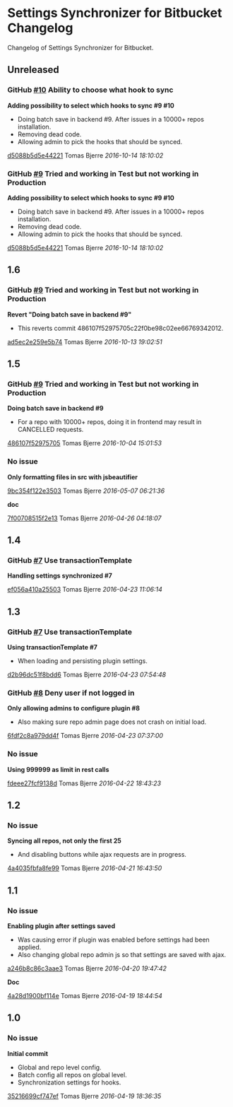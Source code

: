 # Settings Synchronizer for Bitbucket Changelog

Changelog of Settings Synchronizer for Bitbucket.

## Unreleased
### GitHub [#10](https://github.com/tomasbjerre/settings-synchronizer-for-bitbucket-plugin/issues/10) Ability to choose what hook to sync

**Adding possibility to select which hooks to sync #9 #10**

 * Doing batch save in backend #9. After issues in a 10000+ repos installation. 
 * Removing dead code. 
 * Allowing admin to pick the hooks that should be synced. 

[d5088b5d5e44221](https://github.com/tomasbjerre/settings-synchronizer-for-bitbucket-plugin/commit/d5088b5d5e44221) Tomas Bjerre *2016-10-14 18:10:02*


### GitHub [#9](https://github.com/tomasbjerre/settings-synchronizer-for-bitbucket-plugin/issues/9) Tried and working in Test but not working in Production

**Adding possibility to select which hooks to sync #9 #10**

 * Doing batch save in backend #9. After issues in a 10000+ repos installation. 
 * Removing dead code. 
 * Allowing admin to pick the hooks that should be synced. 

[d5088b5d5e44221](https://github.com/tomasbjerre/settings-synchronizer-for-bitbucket-plugin/commit/d5088b5d5e44221) Tomas Bjerre *2016-10-14 18:10:02*


## 1.6
### GitHub [#9](https://github.com/tomasbjerre/settings-synchronizer-for-bitbucket-plugin/issues/9) Tried and working in Test but not working in Production

**Revert "Doing batch save in backend #9"**

 * This reverts commit 486107f52975705c22f0be98c02ee66769342012. 

[ad5ec2e259e5b74](https://github.com/tomasbjerre/settings-synchronizer-for-bitbucket-plugin/commit/ad5ec2e259e5b74) Tomas Bjerre *2016-10-13 19:02:51*


## 1.5
### GitHub [#9](https://github.com/tomasbjerre/settings-synchronizer-for-bitbucket-plugin/issues/9) Tried and working in Test but not working in Production

**Doing batch save in backend #9**

 * For a repo with 10000+ repos, doing it in frontend may result in CANCELLED requests. 

[486107f52975705](https://github.com/tomasbjerre/settings-synchronizer-for-bitbucket-plugin/commit/486107f52975705) Tomas Bjerre *2016-10-04 15:01:53*


### No issue

**Only formatting files in src with jsbeautifier**


[9bc354f122e3503](https://github.com/tomasbjerre/settings-synchronizer-for-bitbucket-plugin/commit/9bc354f122e3503) Tomas Bjerre *2016-05-07 06:21:36*

**doc**


[7f00708515f2e13](https://github.com/tomasbjerre/settings-synchronizer-for-bitbucket-plugin/commit/7f00708515f2e13) Tomas Bjerre *2016-04-26 04:18:07*


## 1.4
### GitHub [#7](https://github.com/tomasbjerre/settings-synchronizer-for-bitbucket-plugin/issues/7) Use transactionTemplate

**Handling settings synchronized #7**


[ef056a410a25503](https://github.com/tomasbjerre/settings-synchronizer-for-bitbucket-plugin/commit/ef056a410a25503) Tomas Bjerre *2016-04-23 11:06:14*


## 1.3
### GitHub [#7](https://github.com/tomasbjerre/settings-synchronizer-for-bitbucket-plugin/issues/7) Use transactionTemplate

**Using transactionTemplate #7**

 * When loading and persisting plugin settings. 

[d2b96dc51f8bdd6](https://github.com/tomasbjerre/settings-synchronizer-for-bitbucket-plugin/commit/d2b96dc51f8bdd6) Tomas Bjerre *2016-04-23 07:54:48*


### GitHub [#8](https://github.com/tomasbjerre/settings-synchronizer-for-bitbucket-plugin/issues/8) Deny user if not logged in

**Only allowing admins to configure plugin #8**

 * Also making sure repo admin page does not crash on initial load. 

[6fdf2c8a979dd4f](https://github.com/tomasbjerre/settings-synchronizer-for-bitbucket-plugin/commit/6fdf2c8a979dd4f) Tomas Bjerre *2016-04-23 07:37:00*


### No issue

**Using 999999 as limit in rest calls**


[fdeee27fcf9138d](https://github.com/tomasbjerre/settings-synchronizer-for-bitbucket-plugin/commit/fdeee27fcf9138d) Tomas Bjerre *2016-04-22 18:43:23*


## 1.2
### No issue

**Syncing all repos, not only the first 25**

 * And disabling buttons while ajax requests are in progress. 

[4a4035fbfa8fe99](https://github.com/tomasbjerre/settings-synchronizer-for-bitbucket-plugin/commit/4a4035fbfa8fe99) Tomas Bjerre *2016-04-21 16:43:50*


## 1.1
### No issue

**Enabling plugin after settings saved**

 * Was causing error if plugin was enabled before settings had been applied. 
 * Also changing global repo admin js so that settings are saved with ajax. 

[a246b8c86c3aae3](https://github.com/tomasbjerre/settings-synchronizer-for-bitbucket-plugin/commit/a246b8c86c3aae3) Tomas Bjerre *2016-04-20 19:47:42*

**Doc**


[4a28d1900bf114e](https://github.com/tomasbjerre/settings-synchronizer-for-bitbucket-plugin/commit/4a28d1900bf114e) Tomas Bjerre *2016-04-19 18:44:54*


## 1.0
### No issue

**Initial commit**

 * Global and repo level config. 
 * Batch config all repos on global level. 
 * Synchronization settings for hooks. 

[35216699cf747ef](https://github.com/tomasbjerre/settings-synchronizer-for-bitbucket-plugin/commit/35216699cf747ef) Tomas Bjerre *2016-04-19 18:36:35*


